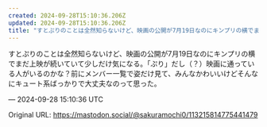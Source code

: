 ```yaml
---
created: 2024-09-28T15:10:36.206Z
updated: 2024-09-28T15:10:36.206Z
title: "すとぷりのことは全然知らないけど、映画の公開が7月19日なのにキンプリの横でまだ[...]"
---
```


<p>すとぷりのことは全然知らないけど、映画の公開が7月19日なのにキンプリの横でまだ上映が続いていて少しだけ気になる。「ぷり」だし（？）映画に通っている人がいるのかな？前にメンバー一覧で姿だけ見て、みんなかわいいけどそんなにキュート系ばっかりで大丈夫なのって思った。</p>

&mdash; 2024-09-28 15:10:36 UTC

Original URL: https://mastodon.social/@sakuramochi0/113215814775441479
